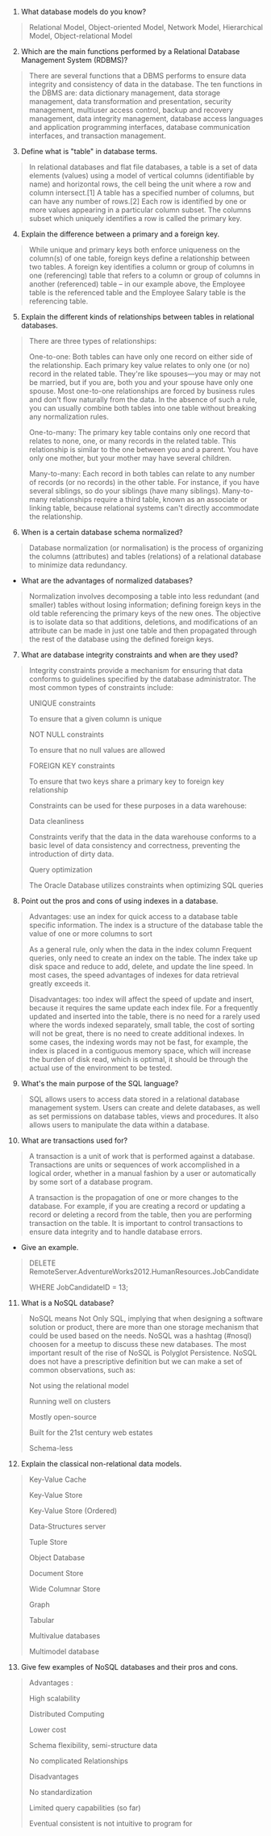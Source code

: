 1.  What database models do you know?

> Relational Model, Object-oriented Model, Network Model, Hierarchical Model, Object-relational Model

2.  Which are the main functions performed by a Relational Database Management System (RDBMS)?

> There are several functions that a DBMS performs to ensure data integrity and consistency of data in the database. The ten functions in the DBMS are: data dictionary management, data storage management, data transformation and presentation, security management, multiuser access control, backup and recovery management, data integrity management, database access languages and application programming interfaces, database communication interfaces, and transaction management.

3.  Define what is "table" in database terms.

> In relational databases and flat file databases, a table is a set of data elements (values) using a model of vertical columns (identifiable by name) and horizontal rows, the cell being the unit where a row and column intersect.\[1\] A table has a specified number of columns, but can have any number of rows.\[2\] Each row is identified by one or more values appearing in a particular column subset. The columns subset which uniquely identifies a row is called the primary key.

4.  Explain the difference between a primary and a foreign key.

> While unique and primary keys both enforce uniqueness on the column(s) of one table, foreign keys define a relationship between two tables. A foreign key identifies a column or group of columns in one (referencing) table that refers to a column or group of columns in another (referenced) table – in our example above, the Employee table is the referenced table and the Employee Salary table is the referencing table.

5.  Explain the different kinds of relationships between tables in relational databases.

> There are three types of relationships:
>
> One-to-one: Both tables can have only one record on either side of the relationship. Each primary key value relates to only one (or no) record in the related table. They're like spouses—you may or may not be married, but if you are, both you and your spouse have only one spouse. Most one-to-one relationships are forced by business rules and don't flow naturally from the data. In the absence of such a rule, you can usually combine both tables into one table without breaking any normalization rules.
>
> One-to-many: The primary key table contains only one record that relates to none, one, or many records in the related table. This relationship is similar to the one between you and a parent. You have only one mother, but your mother may have several children.
>
> Many-to-many: Each record in both tables can relate to any number of records (or no records) in the other table. For instance, if you have several siblings, so do your siblings (have many siblings). Many-to-many relationships require a third table, known as an associate or linking table, because relational systems can't directly accommodate the relationship.

6.  When is a certain database schema normalized?

> Database normalization (or normalisation) is the process of organizing the columns (attributes) and tables (relations) of a relational database to minimize data redundancy.

-   What are the advantages of normalized databases?

> Normalization involves decomposing a table into less redundant (and smaller) tables without losing information; defining foreign keys in the old table referencing the primary keys of the new ones. The objective is to isolate data so that additions, deletions, and modifications of an attribute can be made in just one table and then propagated through the rest of the database using the defined foreign keys.

7.  What are database integrity constraints and when are they used?

> Integrity constraints provide a mechanism for ensuring that data conforms to guidelines specified by the database administrator. The most common types of constraints include:
>
> UNIQUE constraints
>
> To ensure that a given column is unique
>
> NOT NULL constraints
>
> To ensure that no null values are allowed
>
> FOREIGN KEY constraints
>
> To ensure that two keys share a primary key to foreign key relationship
>
> Constraints can be used for these purposes in a data warehouse:
>
> Data cleanliness
>
> Constraints verify that the data in the data warehouse conforms to a basic level of data consistency and correctness, preventing the introduction of dirty data.
>
> Query optimization
>
> The Oracle Database utilizes constraints when optimizing SQL queries

8.  Point out the pros and cons of using indexes in a database.

> Advantages: use an index for quick access to a database table specific information. The index is a structure of the database table the value of one or more columns to sort
>
> As a general rule, only when the data in the index column Frequent queries, only need to create an index on the table. The index take up disk space and reduce to add, delete, and update the line speed. In most cases, the speed advantages of indexes for data retrieval greatly exceeds it.
>
> Disadvantages: too index will affect the speed of update and insert, because it requires the same update each index file. For a frequently updated and inserted into the table, there is no need for a rarely used where the words indexed separately, small table, the cost of sorting will not be great, there is no need to create additional indexes. In some cases, the indexing words may not be fast, for example, the index is placed in a contiguous memory space, which will increase the burden of disk read, which is optimal, it should be through the actual use of the environment to be tested.

9.  What's the main purpose of the SQL language?

> SQL allows users to access data stored in a relational database management system. Users can create and delete databases, as well as set permissions on database tables, views and procedures. It also allows users to manipulate the data within a database.

10.  What are transactions used for?

> A transaction is a unit of work that is performed against a database. Transactions are units or sequences of work accomplished in a logical order, whether in a manual fashion by a user or automatically by some sort of a database program.
>
> A transaction is the propagation of one or more changes to the database. For example, if you are creating a record or updating a record or deleting a record from the table, then you are performing transaction on the table. It is important to control transactions to ensure data integrity and to handle database errors.

-   Give an example.

> DELETE RemoteServer.AdventureWorks2012.HumanResources.JobCandidate
>
> WHERE JobCandidateID = 13;

11.  What is a NoSQL database?

> NoSQL means Not Only SQL, implying that when designing a software solution or product, there are more than one storage mechanism that could be used based on the needs. NoSQL was a hashtag (\#nosql) choosen for a meetup to discuss these new databases. The most important result of the rise of NoSQL is Polyglot Persistence. NoSQL does not have a prescriptive definition but we can make a set of common observations, such as:
>
> Not using the relational model
>
> Running well on clusters
>
> Mostly open-source
>
> Built for the 21st century web estates
>
> Schema-less

12.  Explain the classical non-relational data models.

> Key-Value Cache
>
> Key-Value Store
>
> Key-Value Store (Ordered)
>
> Data-Structures server
>
> Tuple Store
>
> Object Database
>
> Document Store
>
> Wide Columnar Store
>
> Graph
>
> Tabular
>
> Multivalue databases
>
> Multimodel database

13.  Give few examples of NoSQL databases and their pros and cons.

> Advantages :
>
> High scalability
>
> Distributed Computing
>
> Lower cost
>
> Schema flexibility, semi-structure data
>
> No complicated Relationships
>
> Disadvantages
>
> No standardization
>
> Limited query capabilities (so far)
>
> Eventual consistent is not intuitive to program for
